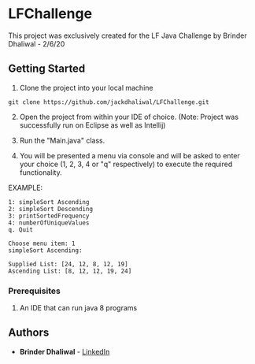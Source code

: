 # LFChallenge

This project was exclusively created for the LF Java Challenge by Brinder Dhaliwal - 2/6/20

## Getting Started
1. Clone the project into your local machine
```
git clone https://github.com/jackdhaliwal/LFChallenge.git
```
2. Open the project from within your IDE of choice. (Note: Project was successfully run on Eclipse as well as Intellij)

3. Run the "Main.java" class.

4. You will be presented a menu via console and will be asked to enter your choice (1, 2, 3, 4 or "q" respectively) to execute the required functionality.

EXAMPLE:

```
1: simpleSort Ascending
2: simpleSort Descending
3: printSortedFrequency
4: numberOfUniqueValues
q. Quit
 
Choose menu item: 1
simpleSort Ascending: 
 
Supplied List: [24, 12, 8, 12, 19]
Ascending List: [8, 12, 12, 19, 24]
```


### Prerequisites

1. An IDE that can run java 8 programs


## Authors

* **Brinder Dhaliwal** - [LinkedIn](https://www.linkedin.com/in/brinder-dhaliwal-40512792/)

